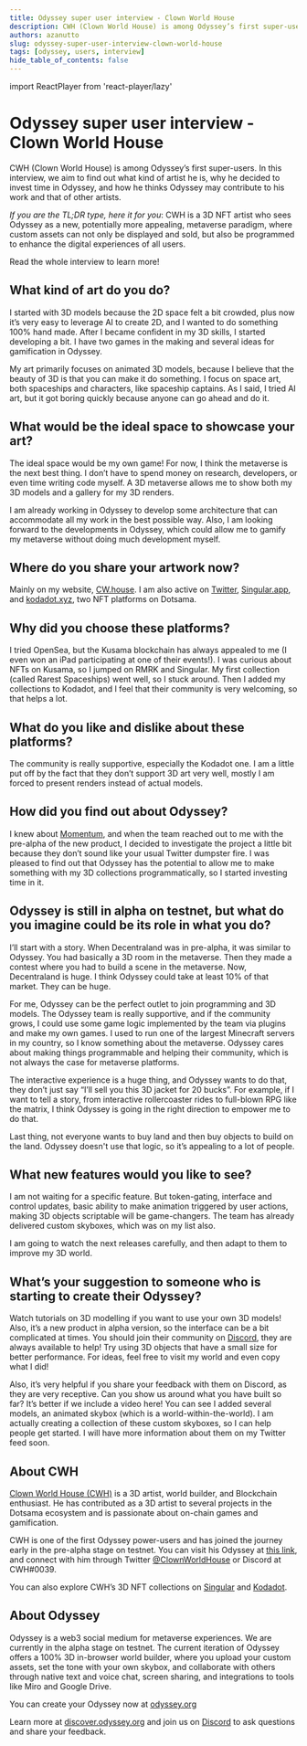 ```yaml
---
title: Odyssey super user interview - Clown World House
description: CWH (Clown World House) is among Odyssey’s first super-users find out what kind of artist he is, why he uses Odyssey, and how it may contribute to his work in the future.
authors: azanutto
slug: odyssey-super-user-interview-clown-world-house
tags: [odyssey, users, interview]
hide_table_of_contents: false
---
```


import ReactPlayer from 'react-player/lazy'

# Odyssey super user interview - Clown World House
CWH (Clown World House) is among Odyssey’s first super-users. In this interview, we aim to find out what kind of artist he is, why he decided to invest time in Odyssey, and how he thinks Odyssey may contribute to his work and that of other artists.

*If you are the TL;DR type, here it for you*: CWH is a 3D NFT artist who sees Odyssey as a new, potentially more appealing, metaverse paradigm, where custom assets can not only be displayed and sold, but also be programmed to enhance the digital experiences of all users.

Read the whole interview to learn more!

<!-- truncate -->

## What kind of art do you do?

I started with 3D models because the 2D space felt a bit crowded, plus now it’s very easy to leverage AI to create 2D, and I wanted to do something 100% hand made. After I became confident in my 3D skills, I started developing a bit. I have two games in the making and several ideas for gamification in Odyssey.

My art primarily focuses on animated 3D models, because I believe that the beauty of 3D is that you can make it do something. I focus on space art, both spaceships and characters, like spaceship captains. As I said, I tried AI art, but it got boring quickly because anyone can go ahead and do it.

## What would be the ideal space to showcase your art?

The ideal space would be my own game! For now, I think the metaverse is the next best thing. I don’t have to spend money on research, developers, or even time writing code myself. A 3D metaverse allows me to show both my 3D models and a gallery for my 3D renders. 


I am already working in Odyssey to develop some architecture that can accommodate all my work in the best possible way. Also, I am looking forward to the developments in Odyssey, which could allow me to gamify my metaverse without doing much development myself.

## Where do you share your artwork now?

Mainly on my website, [CW.house](https://cw.house/). I am also active on [Twitter](https://twitter.com/ClownWorldHouse), [Singular.app](https://singular.app/space/kusama/FQBgFrkzevAZCvFZB485rQa6h7gsZQz3UXRuYwxAzG7zQ4w/nfts/owned?isVerified=false&sortBy=nfts:minted_at_block:desc), and [kodadot.xyz](https://kodadot.xyz/bsx/u/bXjRHCau93ZGw2Eq6g69oFmhcdezyLc8mg6WS1kmTVaZz4NM3?page=2), two NFT platforms on Dotsama.

## Why did you choose these platforms?

I tried OpenSea, but the Kusama blockchain has always appealed to me (I even won an iPad participating at one of their events!). I was curious about NFTs on Kusama, so I jumped on RMRK and Singular. My first collection (called Rarest Spaceships) went well, so I stuck around. Then I added my collections to Kodadot, and I feel that their community is very welcoming, so that helps a lot.

## What do you like and dislike about these platforms?

The community is really supportive, especially the Kodadot one. I am a little put off by the fact that they don’t support 3D art very well, mostly I am forced to present renders instead of actual models.

## How did you find out about Odyssey?

I knew about [Momentum](https://medium.com/odyssey-hackathon/igniting-the-kusamaverse-63c3c788ba82), and when the team reached out to me with the pre-alpha of the new product, I decided to investigate the project a little bit because they don’t sound like your usual Twitter dumpster fire. I was pleased to find out that Odyssey has the potential to allow me to make something with my 3D collections programmatically, so I started investing time in it.

## Odyssey is still in alpha on testnet, but what do you imagine could be its role in what you do?

I’ll start with a story. When Decentraland was in pre-alpha, it was similar to Odyssey. You had basically a 3D room in the metaverse. Then they made a contest where you had to build a scene in the metaverse. Now, Decentraland is huge. I think Odyssey could take at least 10% of that market. They can be huge.


For me, Odyssey can be the perfect outlet to join programming and 3D models. The Odyssey team is really supportive, and if the community grows, I could use some game logic implemented by the team via plugins and make my own games. I used to run one of the largest Minecraft servers in my country, so I know something about the metaverse. Odyssey cares about making things programmable and helping their community, which is not always the case for metaverse platforms.

The interactive experience is a huge thing, and Odyssey wants to do that, they don’t just say “I’ll sell you this 3D jacket for 20 bucks”. For example, if I want to tell a story, from interactive rollercoaster rides to full-blown RPG like the matrix, I think Odyssey is going in the right direction to empower me to do that.

Last thing, not everyone wants to buy land and then buy objects to build on the land. Odyssey doesn't use that logic, so it’s appealing to a lot of people.

## What new features would you like to see?

I am not waiting for a specific feature. But token-gating, interface and control updates, basic ability to make animation triggered by user actions, making 3D objects scriptable will be game-changers. The team has already delivered custom skyboxes, which was on my list also.

I am going to watch the next releases carefully, and then adapt to them to improve my 3D world.

## What’s your suggestion to someone who is starting to create their Odyssey?

Watch tutorials on 3D modelling if you want to use your own 3D models!
Also, it’s a new product in alpha version, so the interface can be a bit complicated at times. You should join their community on [Discord](https://discord.gg/6PH9nSu7UP), they are always available to help! 
Try using 3D objects that have a small size for better performance. For ideas, feel free to visit my world and even copy what I did!

Also, it’s very helpful if you share your feedback with them on Discord, as they are very receptive.
Can you show us around what you have built so far?
It’s better if we include a video here! You can see I added several models, an animated skybox (which is a world-within-the-world). I am actually creating a collection of these custom skyboxes, so I can help people get started. I will have more information about them on my Twitter feed soon.

<ReactPlayer playing controls url='https://youtu.be/iFuyvnrIxPI' />

## About CWH

[Clown World House (CWH)](https://t.co/BXiRlW5R1h) is a 3D artist, world builder, and Blockchain enthusiast. He has contributed as a 3D artist to several projects in the Dotsama ecosystem and is passionate about on-chain games and gamification.

CWH is one of the first Odyssey power-users and has joined the journey early in the pre-alpha stage on testnet. You can visit his Odyssey at [this link](https://odyssey.org/magic/f3d10b05-1cdf-4f10-9b25-55766b3c2083), and connect with him through Twitter [@ClownWorldHouse](https://twitter.com/ClownWorldHouse) or Discord at CWH#0039.

You can also explore CWH’s 3D NFT collections on [Singular](https://singular.app/space/kusama/FQBgFrkzevAZCvFZB485rQa6h7gsZQz3UXRuYwxAzG7zQ4w/nfts/owned?isVerified=false&sortBy=nfts:minted_at_block:desc) and [Kodadot](https://kodadot.xyz/bsx/u/bXjRHCau93ZGw2Eq6g69oFmhcdezyLc8mg6WS1kmTVaZz4NM3?page=2).

## About Odyssey

Odyssey is a web3 social medium for metaverse experiences. We are currently in the alpha stage on testnet. The current iteration of Odyssey offers a 100% 3D in-browser world builder, where you upload your custom assets, set the tone with your own skybox, and collaborate with others through native text and voice chat, screen sharing, and integrations to tools like Miro and Google Drive.

You can create your Odyssey now at [odyssey.org](https://odyssey.org)

Learn more at [discover.odyssey.org](https://discover.odyssey.org) and join us on [Discord](https://discord.gg/6PH9nSu7UP) to ask questions and share your feedback.